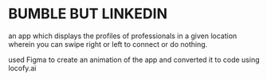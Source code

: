 # BUMBLE BUT LINKEDIN
an app which displays the profiles of professionals in a given location wherein you can swipe right or left to connect or do nothing.

used Figma to create an animation of the app and converted it to code using locofy.ai

